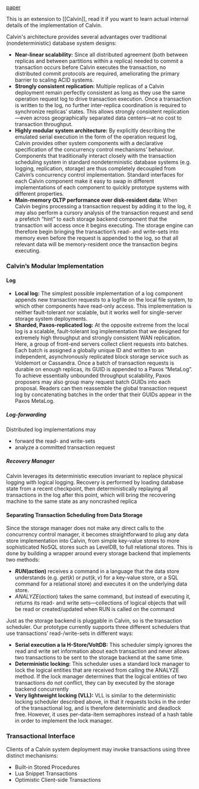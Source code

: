 [paper](http://sites.computer.org/debull/A13june/calvin1.pdf)

This is an extension to [[Calvin]], read it if you want to learn actual internal details of the implementation of Calvin.

Calvin's architecture provides several advantages over traditional (nondeterministic) database system designs: 
* **Near-linear scalability:** Since all distributed agreement (both between replicas and between partitions within a replica) needed to commit a transaction occurs before Calvin executes the transaction, no distributed commit protocols are required, ameliorating the primary barrier to scaling ACID systems.
* **Strongly consistent replication:** Multiple replicas of a Calvin deployment remain perfectly consistent as long as they use the same operation request log to drive transaction execution. Once a transaction is written to the log, no further inter-replica coordination is required to synchronize replicas’ states. This allows strongly consistent replication—even across geographically separated data centers—at no cost to transaction throughput.
* **Highly modular system architecture:** By explicitly describing the emulated serial execution in the form of the operation request log, Calvin provides other system components with a declarative specification of the concurrency control mechanisms’ behaviour. Components that traditionally interact closely with the transaction scheduling system in standard nondeterministic database systems (e.g. logging, replication, storage) are thus completely decoupled from Calvin’s concurrency control implementation. Standard interfaces for each Calvin component make it easy to swap in different implementations of each component to quickly prototype systems with different properties.
* **Main-memory OLTP performance over disk-resident data:** When Calvin begins processing a transaction request by adding it to the log, it may also perform a cursory analysis of the transaction request and send a prefetch “hint” to each storage backend component that the transaction will access once it begins executing. The storage engine can therefore begin bringing the transaction’s read- and write-sets into memory even before the request is appended to the log, so that all relevant data will be memory-resident once the transaction begins executing.


### Calvin’s Modular Implementation
#### Log
* **Local log:** The simplest possible implementation of a log component appends new transaction requests to a logfile on the local file system, to which other components have read-only access. This implementation is neither fault-tolerant nor scalable, but it works well for single-server storage system deployments.
* **Sharded, Paxos-replicated log:** At the opposite extreme from the local log is a scalable, fault-tolerant log implementation that we designed for extremely high throughput and strongly consistent WAN replication. Here, a group of front-end servers collect client requests into batches. Each batch is assigned a globally unique ID and written to an independent, asynchronously replicated block storage service such as Voldemort or Cassandra. Once a batch of transaction requests is durable on enough replicas, its GUID is appended to a Paxos “MetaLog”. To achieve essentially unbounded throughput scalability, Paxos proposers may also group many request batch GUIDs into each proposal. Readers can then reassemble the global transaction request log by concatenating batches in the order that their GUIDs appear in the Paxos MetaLog.

##### Log-forwarding
Distributed log implementations may 
* forward the read- and write-sets
* analyze a committed transaction request

##### Recovery Manager
Calvin leverages its deterministic execution invariant to replace physical logging with logical logging. Recovery is performed by loading database state from a recent checkpoint, then deterministically replaying all transactions in the log after this point, which will bring the recovering machine to the same state as any noncrashed replica

#### Separating Transaction Scheduling from Data Storage
Since the storage manager does not make any direct calls to the concurrency control manager, it becomes straightforward to plug any data store implementation into Calvin, from simple key-value stores to more sophisticated NoSQL stores such as LevelDB, to full relational stores.
This is done by building a wrapper around every storage backend that implements two methods: 
* **$RUN(action)$** receives a command in a language that the data store understands (e.g. $get(k)$ or $put(k,v)$ for a key-value store, or a SQL command for a relational store) and executes it on the underlying data store.
* $ANALYZE(action)$ takes the same command, but instead of executing it, returns its read- and write sets—collections of logical objects that will be read or created/updated when RUN is called on the command

Just as the storage backend is pluggable in Calvin, so is the transaction scheduler. Our prototype currently supports three different schedulers that use transactions’ read-/write-sets in different ways:
* **Serial execution a la H-Store/VoltDB:** This scheduler simply ignores the read and write set information about each transaction and never allows two transactions to be sent to the storage backend at the same time.
* **Deterministic locking:** This scheduler uses a standard lock manager to lock the logical entities that are received from calling the ANALYZE method. If the lock manager determines that the logical entities of two transactions do not conflict, they can by executed by the storage backend concurrently
* **Very lightweight locking (VLL):** VLL is similar to the deterministic locking scheduler described above, in that it requests locks in the order of the transactional log, and is therefore deterministic and deadlock free. However, it uses per-data-item semaphores instead of a hash table in order to implement the lock manager.

### Transactional Interface
Clients of a Calvin system deployment may invoke transactions using three distinct mechanisms:
* Built-in Stored Procedures
* Lua Snippet Transactions
* Optimistic Client-side Transactions

